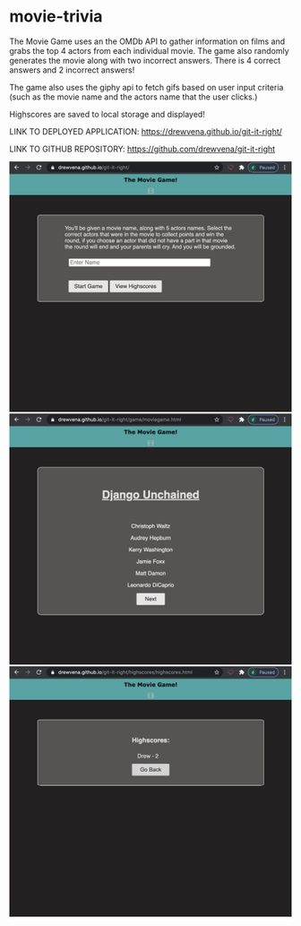 # movie-trivia
The Movie Game uses an the OMDb API to gather information on films and grabs the top 4 actors from each individual movie. The game also randomly generates the movie along with two incorrect answers. There is 4 correct answers and 2 incorrect answers! 

The game also uses the giphy api to fetch gifs based on user input criteria (such as the movie name and the actors name that the user clicks.) 

Highscores are saved to local storage and displayed!

LINK TO DEPLOYED APPLICATION:
https://drewvena.github.io/git-it-right/

LINK TO GITHUB REPOSITORY: https://github.com/drewvena/git-it-right

![Screenshot](./images/index.png)
![Screenshot](./images/game.png)
![Screenshot](./images/highscores.png)